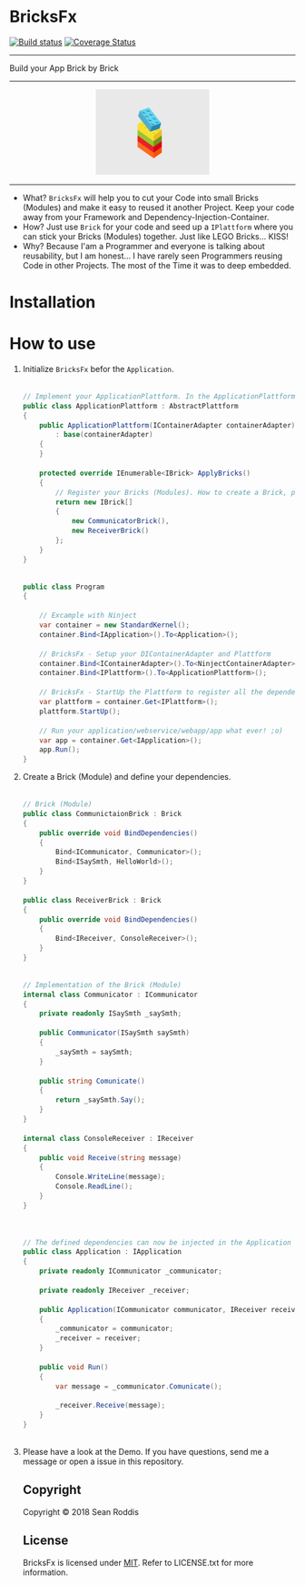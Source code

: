 # BricksFx

[![Build status](https://ci.appveyor.com/api/projects/status/ui3ylss69px8owb1/branch/master?svg=true)](https://ci.appveyor.com/project/SRoddis/bricksfx/branch/master) [![Coverage Status](https://coveralls.io/repos/github/SRoddis/BricksFx/badge.svg?branch=master)](https://coveralls.io/github/SRoddis/BricksFx?branch=master)

---

Build your App Brick by Brick 

---

<p align="center">
    <img src="https://raw.githubusercontent.com/SRoddis/BricksFx/master/giphy.gif" width="200">
</p>

---

* What? `BricksFx` will help you to cut your Code into small Bricks (Modules) and make it easy to reused it another Project. Keep your code away from your Framework and Dependency-Injection-Container.
* How? Just use `Brick` for your code and seed up a `IPlattform` where you can stick your Bricks (Modules) together. Just like LEGO Bricks... KISS!
* Why? Because I'am a Programmer and everyone is talking about reusability, but I am honest... I have rarely seen Programmers reusing Code in other Projects. The most of the Time it was to deep embedded.

# Installation

<!--- 

Install via nuget https://www.nuget.org/packages/BricksFx.Core

Install via nuget https://www.nuget.org/packages/BricksFx.DI

(Optional)

Install via nuget https://www.nuget.org/packages/BricksFx.DI.Ninject 
```
PM> Install-Package BricksFx 

```

-->

# How to use

1. Initialize `BricksFx` befor the `Application`.

    ```csharp
    
    // Implement your ApplicationPlattform. In the ApplicationPlattform you can register your Bricks (Modules).
    public class ApplicationPlattform : AbstractPlattform
    {
        public ApplicationPlattform(IContainerAdapter containerAdapter)
            : base(containerAdapter)
        {
        }

        protected override IEnumerable<IBrick> ApplyBricks()
        {
            // Register your Bricks (Modules). How to create a Brick, please see "2. Create a Brick"
            return new IBrick[]
            {
                new CommunicatorBrick(),
                new ReceiverBrick()
            };
        }
    }
    
    ```
    
    ```csharp
        
    public class Program
    {
    
        // Excample with Ninject
        var container = new StandardKernel();
        container.Bind<IApplication>().To<Application>();
    
        // BricksFx - Setup your DIContainerAdapter and Plattform
        container.Bind<IContainerAdapter>().To<NinjectContainerAdapter>();
        container.Bind<IPlattform>().To<ApplicationPlattform>();

        // BricksFx - StartUp the Plattform to register all the dependencies of the added Bricks
        var plattform = container.Get<IPlattform>();
        plattform.StartUp();

        // Run your application/webservice/webapp/app what ever! ;o)        
        var app = container.Get<IApplication>();
        app.Run();
    }
    
    ```
    
2. Create a Brick (Module) and define your dependencies. 

    ```csharp
    
    // Brick (Module)
    public class CommunictaionBrick : Brick
    {
        public override void BindDependencies()
        {
            Bind<ICommunicator, Communicator>();
            Bind<ISaySmth, HelloWorld>();
        }
    }
    
    public class ReceiverBrick : Brick
    {
        public override void BindDependencies()
        {
            Bind<IReceiver, ConsoleReceiver>();
        }
    }
    
    ```
        
    ```csharp
    
    // Implementation of the Brick (Module)
    internal class Communicator : ICommunicator
    {
        private readonly ISaySmth _saySmth;

        public Communicator(ISaySmth saySmth)
        {
            _saySmth = saySmth;
        }

        public string Comunicate()
        {
            return _saySmth.Say();
        }
    }
    
    internal class ConsoleReceiver : IReceiver
    {
        public void Receive(string message)
        {
            Console.WriteLine(message);
            Console.ReadLine();
        }
    }
        
    ```
    
    ```csharp
    
    // The defined dependencies can now be injected in the Application
    public class Application : IApplication
    {
        private readonly ICommunicator _communicator;
        
        private readonly IReceiver _receiver;

        public Application(ICommunicator communicator, IReceiver receiver)
        {
            _communicator = communicator;
            _receiver = receiver;
        }

        public void Run()
        {
            var message = _communicator.Comunicate();

            _receiver.Receive(message);
        }
    }
        
    ```
        
    
3. Please have a look at the Demo. If you have questions, send me a message or open a issue in this repository. 
    
    ## Copyright
    
    Copyright © 2018 Sean Roddis
    
    ## License
    
    BricksFx is licensed under [MIT](http://www.opensource.org/licenses/mit-license.php "Read more about the MIT license form"). Refer to LICENSE.txt for more information.